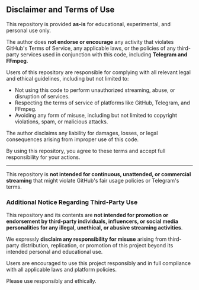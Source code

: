 ## Disclaimer and Terms of Use

This repository is provided **as-is** for educational, experimental, and personal use only.

The author does **not endorse or encourage** any activity that violates GitHub's Terms of Service, any applicable laws, or the policies of any third-party services used in conjunction with this code, including **Telegram and FFmpeg**.

Users of this repository are responsible for complying with all relevant legal and ethical guidelines, including but not limited to:

- Not using this code to perform unauthorized streaming, abuse, or disruption of services.  
- Respecting the terms of service of platforms like GitHub, Telegram, and FFmpeg.  
- Avoiding any form of misuse, including but not limited to copyright violations, spam, or malicious attacks.

The author disclaims any liability for damages, losses, or legal consequences arising from improper use of this code.

By using this repository, you agree to these terms and accept full responsibility for your actions.

---

This repository is **not intended for continuous, unattended, or commercial streaming** that might violate GitHub's fair usage policies or Telegram's terms.

### Additional Notice Regarding Third-Party Use

This repository and its contents are **not intended for promotion or endorsement by third-party individuals, influencers, or social media personalities for any illegal, unethical, or abusive streaming activities**.

We expressly **disclaim any responsibility for misuse** arising from third-party distribution, replication, or promotion of this project beyond its intended personal and educational use.

Users are encouraged to use this project responsibly and in full compliance with all applicable laws and platform policies.

Please use responsibly and ethically.
